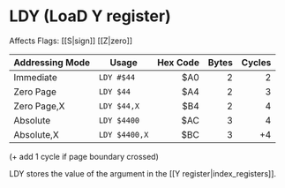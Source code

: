 LDY (LoaD Y register)
=====================
Affects Flags: [[S|sign]] [[Z|zero]]

| Addressing Mode  | Usage           | Hex Code | Bytes |Cycles  |
|------------------|-----------------|---------:|------:|-------:|
| Immediate        |```LDY #$44```   | $A0      | 2     | 2      |
| Zero Page        |```LDY $44```    | $A4      | 2     | 3      |
| Zero Page,X      |```LDY $44,X```  | $B4      | 2     | 4      |
| Absolute         |```LDY $4400```  | $AC      | 3     | 4      |
| Absolute,X       |```LDY $4400,X```| $BC      | 3     |+4      |

(+ add 1 cycle if page boundary crossed)

LDY stores the value of the argument in the [[Y register|index_registers]].

